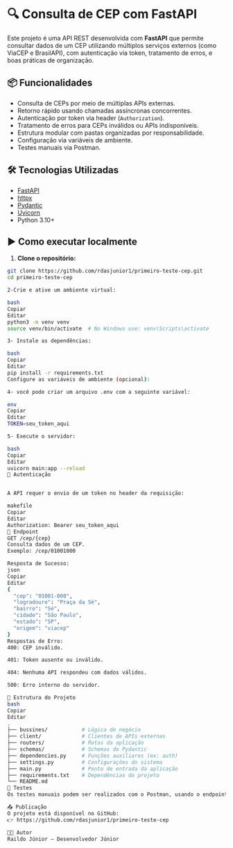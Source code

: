 # 🔍 Consulta de CEP com FastAPI

Este projeto é uma API REST desenvolvida com **FastAPI** que permite consultar dados de um CEP utilizando múltiplos serviços externos (como ViaCEP e BrasilAPI), com autenticação via token, tratamento de erros, e boas práticas de organização.

## 📦 Funcionalidades

- Consulta de CEPs por meio de múltiplas APIs externas.
- Retorno rápido usando chamadas assíncronas concorrentes.
- Autenticação por token via header (`Authorization`).
- Tratamento de erros para CEPs inválidos ou APIs indisponíveis.
- Estrutura modular com pastas organizadas por responsabilidade.
- Configuração via variáveis de ambiente.
- Testes manuais via Postman.

## 🛠️ Tecnologias Utilizadas

- [FastAPI](https://fastapi.tiangolo.com/)
- [httpx](https://www.python-httpx.org/)
- [Pydantic](https://docs.pydantic.dev/)
- [Uvicorn](https://www.uvicorn.org/)
- Python 3.10+

## ▶️ Como executar localmente

1. **Clone o repositório:**

```bash
git clone https://github.com/rdasjunior1/primeiro-teste-cep.git
cd primeiro-teste-cep

2-Crie e ative um ambiente virtual:

bash
Copiar
Editar
python3 -m venv venv
source venv/bin/activate  # No Windows use: venv\Scripts\activate

3- Instale as dependências:

bash
Copiar
Editar
pip install -r requirements.txt
Configure as variáveis de ambiente (opcional):

4- você pode criar um arquivo .env com a seguinte variável:

env
Copiar
Editar
TOKEN=seu_token_aqui

5- Execute o servidor:

bash
Copiar
Editar
uvicorn main:app --reload
🔐 Autenticação


A API requer o envio de um token no header da requisição:

makefile
Copiar
Editar
Authorization: Bearer seu_token_aqui
📮 Endpoint
GET /cep/{cep}
Consulta dados de um CEP.
Exemplo: /cep/01001000

Resposta de Sucesso:
json
Copiar
Editar
{
  "cep": "01001-000",
  "logradouro": "Praça da Sé",
  "bairro": "Sé",
  "cidade": "São Paulo",
  "estado": "SP",
  "origem": "viacep"
}
Respostas de Erro:
400: CEP inválido.

401: Token ausente ou inválido.

404: Nenhuma API respondeu com dados válidos.

500: Erro interno do servidor.

📁 Estrutura do Projeto
bash
Copiar
Editar
.
├── bussines/           # Lógica de negócio
├── client/             # Clientes de APIs externas
├── routers/            # Rotas da aplicação
├── schemas/            # Schemas do Pydantic
├── dependencies.py     # Funções auxiliares (ex: auth)
├── settings.py         # Configurações do sistema
├── main.py             # Ponto de entrada da aplicação
├── requirements.txt    # Dependências do projeto
└── README.md
🧪 Testes
Os testes manuais podem ser realizados com o Postman, usando o endpoint /cep/{cep} e incluindo o token no header.

📤 Publicação
O projeto está disponível no GitHub:
👉 https://github.com/rdasjunior1/primeiro-teste-cep

👨‍💻 Autor
Raildo Júnior – Desenvolvedor Júnior